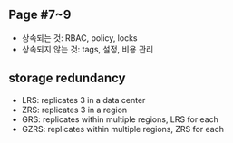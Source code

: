 ## Page #7~9
- 상속되는 것: RBAC, policy, locks
- 상속되지 않는 것: tags, 설정, 비용 관리

## storage redundancy
- LRS: replicates 3 in a data center
- ZRS: replicates 3 in a region
- GRS: replicates within multiple regions, LRS for each
- GZRS: replicates within multiple regions, ZRS for each

